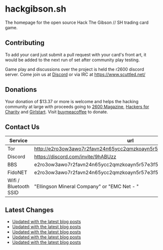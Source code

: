 # hackgibson.sh
The homepage for the open source Hack The Gibson // SH trading card game.


## Contributing

To add your card just submit a pull request with your card's front art, it would be added to the next run of set after community play testing.

Game play and discussions over the project is held the r2600 discord server. Come join us at [Discord](https://discord.com/invite/9hABUzz) or via IRC at https://www.scuttled.net/


## Donations

Your donation of $13.37 or more is welcome and helps the hacking community at large with proceeds going to [2600 Magazine](https://2600.com/), [Hackers for Charity](https://hackersforcharity.org) and [Girlstart](https://girlstart.org).  Visit [buymeacoffee](https://www.buymeacoffee.com/hackgibson.sh) to donate.


## Contact Us

Service | url
-|-
Tor | http://e2ro3ow3awo7r2favn24n65ycc2qmzkoayn5r57e3f56nvjwdcgg32ad.onion
Discord | https://discord.com/invite/9hABUzz
BBS | e2ro3ow3awo7r2favn24n65ycc2qmzkoayn5r57e3f56nvjwdcgg32ad.onion:23
FidoNET | e2ro3ow3awo7r2favn24n65ycc2qmzkoayn5r57e3f56nvjwdcgg32ad.onion:24554
Wifi / Bluetooth SSID | "Ellingson Mineral Company" or "EMC Net - <fidonet address>"

## Latest Changes
<!-- BLOG-POST-LIST:START -->
- [Updated with the latest blog posts](https://github.com/DFW2600/hackgibson.sh/commit/f28827b3cb4a1ae1afdf93bbb3a014149ffd81f9)
- [Updated with the latest blog posts](https://github.com/DFW2600/hackgibson.sh/commit/15cceb9dcea86c4b6540ef3ed1326b1c81500281)
- [Updated with the latest blog posts](https://github.com/DFW2600/hackgibson.sh/commit/67ff2a028afd5756126e1fbebc725e0cef8df2d6)
- [Updated with the latest blog posts](https://github.com/DFW2600/hackgibson.sh/commit/ede3d60161b680b618ce98b9ad9df6ca77b558e8)
- [Updated with the latest blog posts](https://github.com/DFW2600/hackgibson.sh/commit/2c8732acf17bc20e69c4d335eee2d9952b4dadd9)
<!-- BLOG-POST-LIST:END -->
